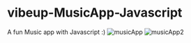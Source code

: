 # vibeup-MusicApp-Javascript
A fun Music app with Javascript :)
![musicApp](https://user-images.githubusercontent.com/41637232/78951450-23279300-7aca-11ea-8fae-bdbda1105486.jpg)
![musicApp2](https://user-images.githubusercontent.com/41637232/78951451-2458c000-7aca-11ea-88e4-dba62497b123.jpg)
